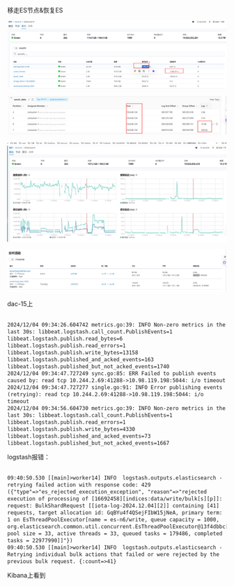 移走ES节点&恢复ES

![img](imgs/移走ES节点&恢复ES/企业微信截图_17334634227011.png)



![img](imgs/移走ES节点&恢复ES/企业微信截图_1733463624384.png)





![image-20241206134224892](imgs/移走ES节点&恢复ES/image-20241206134224892.png)



![image-20241206134230705](imgs/移走ES节点&恢复ES/image-20241206134230705.png)





dac-15上

```log

2024/12/04 09:34:26.604742 metrics.go:39: INFO Non-zero metrics in the last 30s: libbeat.logstash.call_count.PublishEvents=1 libbeat.logstash.publish.read_bytes=6 libbeat.logstash.publish.read_errors=1 libbeat.logstash.publish.write_bytes=13158 libbeat.logstash.published_and_acked_events=163 libbeat.logstash.published_but_not_acked_events=1740
2024/12/04 09:34:47.727249 sync.go:85: ERR Failed to publish events caused by: read tcp 10.244.2.69:41288->10.98.119.198:5044: i/o timeout
2024/12/04 09:34:47.727277 single.go:91: INFO Error publishing events (retrying): read tcp 10.244.2.69:41288->10.98.119.198:5044: i/o timeout
2024/12/04 09:34:56.604730 metrics.go:39: INFO Non-zero metrics in the last 30s: libbeat.logstash.call_count.PublishEvents=1 libbeat.logstash.publish.read_errors=1 libbeat.logstash.publish.write_bytes=4330 libbeat.logstash.published_and_acked_events=73 libbeat.logstash.published_but_not_acked_events=1667
```



logstash报错：

```log

09:40:50.530 [[main]>worker14] INFO  logstash.outputs.elasticsearch - retrying failed action with response code: 429 ({"type"=>"es_rejected_execution_exception", "reason"=>"rejected execution of processing of [16692458][indices:data/write/bulk[s][p]]: request: BulkShardRequest [[iota-log-2024.12.04][2]] containing [41] requests, target allocation id: GqBYu4f4QSejFIbW15jNeA, primary term: 1 on EsThreadPoolExecutor[name = es-n6/write, queue capacity = 1000, org.elasticsearch.common.util.concurrent.EsThreadPoolExecutor@13f4dbbc[Running, pool size = 33, active threads = 33, queued tasks = 179486, completed tasks = 22977990]]"})
09:40:50.530 [[main]>worker14] INFO  logstash.outputs.elasticsearch - Retrying individual bulk actions that failed or were rejected by the previous bulk request. {:count=>41}
```



Kibana上看到